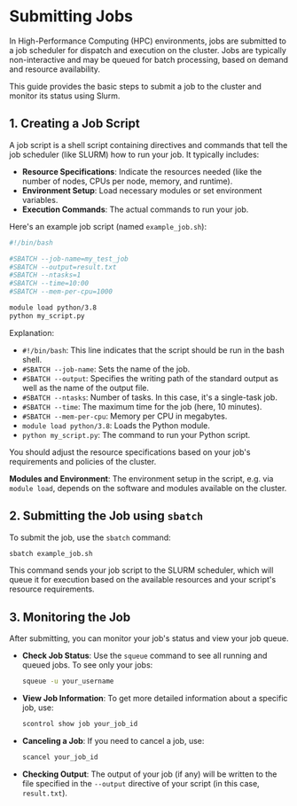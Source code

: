 # Submitting Jobs

In High-Performance Computing (HPC) environments, jobs are submitted to a job scheduler for dispatch and execution on the cluster. Jobs are typically non-interactive and may be queued for batch processing, based on demand and resource availability.

This guide provides the basic steps to submit a job to the cluster and monitor its status using Slurm.

## 1. Creating a Job Script

A job script is a shell script containing directives and commands that tell the job scheduler (like SLURM) how to run your job. It typically includes:

- **Resource Specifications**: Indicate the resources needed (like the number of nodes, CPUs per node, memory, and runtime).
- **Environment Setup**: Load necessary modules or set environment variables.
- **Execution Commands**: The actual commands to run your job.

Here's an example job script (named `example_job.sh`):

```bash
#!/bin/bash

#SBATCH --job-name=my_test_job
#SBATCH --output=result.txt
#SBATCH --ntasks=1
#SBATCH --time=10:00
#SBATCH --mem-per-cpu=1000

module load python/3.8
python my_script.py
```

Explanation:
- `#!/bin/bash`: This line indicates that the script should be run in the bash shell.
- `#SBATCH --job-name`: Sets the name of the job.
- `#SBATCH --output`: Specifies the writing path of the standard output as well as the name of the output file.
- `#SBATCH --ntasks`: Number of tasks. In this case, it's a single-task job.
- `#SBATCH --time`: The maximum time for the job (here, 10 minutes).
- `#SBATCH --mem-per-cpu`: Memory per CPU in megabytes.
- `module load python/3.8`: Loads the Python module.
- `python my_script.py`: The command to run your Python script.

You should adjust the resource specifications based on your job's requirements and policies of the cluster.

**Modules and Environment**: The environment setup in the script, e.g. via `module load`, depends on the software and modules available on the cluster.

## 2. Submitting the Job using `sbatch`

To submit the job, use the `sbatch` command:

```bash
sbatch example_job.sh
```

This command sends your job script to the SLURM scheduler, which will queue it for execution based on the available resources and your script's resource requirements.

## 3. Monitoring the Job

After submitting, you can monitor your job's status and view your job queue.

- **Check Job Status**: Use the `squeue` command to see all running and queued jobs. To see only your jobs:

  ```bash
  squeue -u your_username
  ```

- **View Job Information**: To get more detailed information about a specific job, use:

  ```bash
  scontrol show job your_job_id
  ```

- **Canceling a Job**: If you need to cancel a job, use:

  ```bash
  scancel your_job_id
  ```

- **Checking Output**: The output of your job (if any) will be written to the file specified in the `--output` directive of your script (in this case, `result.txt`).


